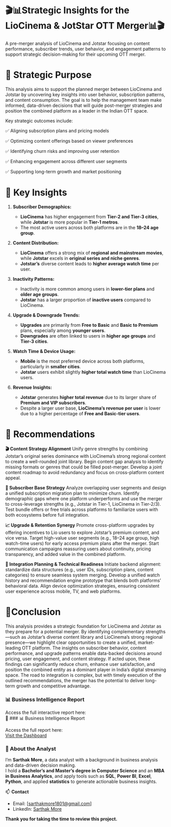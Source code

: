 # 🎬📊Strategic Insights for the LioCinema & JotStar OTT Merger📊🎬
A pre-merger analysis of LioCinema and Jotstar focusing on content performance, subscriber trends, user behavior, and engagement patterns to support strategic decision-making for their upcoming OTT merger.

# 🎯 Strategic Purpose

This analysis aims to support the planned merger between LioCinema and Jotstar by uncovering key insights into user behavior, subscription patterns, and content consumption. The goal is to help the management team make informed, data-driven decisions that will guide post-merger strategies and position the combined platform as a leader in the Indian OTT space.

Key strategic outcomes include:

✅ Aligning subscription plans and pricing models

✅ Optimizing content offerings based on viewer preferences

✅ Identifying churn risks and improving user retention

✅ Enhancing engagement across different user segments

✅ Supporting long-term growth and market positioning

# 🧠 Key Insights
1. **Subscriber Demographics:**
   - **LioCinema** has higher engagement from **Tier-2 and Tier-3 cities**, while **Jotstar** is more popular in **Tier-1 metros**.
   - The most active users across both platforms are in the **18–24 age group**.

2. **Content Distribution:**
   - **LioCinema** offers a strong mix of **regional and mainstream movies**, while **Jotstar** excels in **original series and niche genres**.
   - **Jotstar’s** diverse content leads to **higher average watch time** per user.

3. **Inactivity Patterns:**
   - Inactivity is more common among users in **lower-tier plans** and **older age groups**.
   - **Jotstar** has a larger proportion of **inactive users** compared to LioCinema.

4. **Upgrade & Downgrade Trends:**
   - **Upgrades** are primarily from **Free to Basic** and **Basic to Premium** plans, especially among **younger users**.
   - **Downgrades** are often linked to users in **higher age groups** and **Tier-3 cities**.

5. **Watch Time & Device Usage:**
   - **Mobile** is the most preferred device across both platforms, particularly in **smaller cities**.
   - **Jotstar** users exhibit slightly **higher total watch time** than LioCinema users.

6. **Revenue Insights:**
   - **Jotstar** generates **higher total revenue** due to its larger share of **Premium and VIP subscribers**.
   - Despite a larger user base, **LioCinema’s revenue per user** is lower due to a higher percentage of **Free and Basic-tier users**.

# 📌 Recommendations

**🎬 Content Strategy Alignment**
Unify genre strengths by combining Jotstar’s original series dominance with LioCinema’s strong regional content to create a well-rounded joint library.
Begin content gap analysis to identify missing formats or genres that could be filled post-merger.
Develop a joint content roadmap to avoid redundancy and focus on cross-platform content appeal.

**👥 Subscriber Base Strategy**
Analyze overlapping user segments and design a unified subscription migration plan to minimize churn.
Identify demographic gaps where one platform underperforms and use the merger to cross-leverage strengths (e.g., Jotstar in Tier-1, LioCinema in Tier-2/3).
Test bundle offers or free trials across platforms to familiarize users with both ecosystems before full integration.

**📈 Upgrade & Retention Synergy**
Promote cross-platform upgrades by offering incentives to Lio users to explore Jotstar’s premium content, and vice versa.
Target high-value user segments (e.g., 18–24 age group, high watch-time users) for early access premium plans after the merger.
Start communication campaigns reassuring users about continuity, pricing transparency, and added value in the combined platform.

**🔧 Integration Planning & Technical Readiness**
Initiate backend alignment: standardize data structures (e.g., user IDs, subscription plans, content categories) to ensure seamless system merging.
Develop a unified watch history and recommendation engine prototype that blends both platforms’ behavioral data.
Align device optimization strategies, ensuring consistent user experience across mobile, TV, and web platforms.

# 📍Conclusion
This analysis provides a strategic foundation for LioCinema and Jotstar as they prepare for a potential merger. By identifying complementary strengths—such as Jotstar’s diverse content library and LioCinema’s strong regional presence—we highlight clear opportunities to create a unified, market-leading OTT platform.
The insights on subscriber behavior, content performance, and upgrade patterns enable data-backed decisions around pricing, user engagement, and content strategy. If acted upon, these findings can significantly reduce churn, enhance user satisfaction, and position the combined entity as a dominant player in India’s digital streaming space.
The road to integration is complex, but with timely execution of the outlined recommendations, the merger has the potential to deliver long-term growth and competitive advantage.

### 📊 Business Intelligence Report

Access the full interactive report here:  
🔗 ### 📊 Business Intelligence Report

Access the full report here:  
[Visit the Dashboard](https://app.powerbi.com/view?r=eyJrIjoiMzcyYmI5YWQtN2UwNC00MmRiLTlmODktZjdhYTA2NWUwOGNhIiwidCI6ImM2ZTU0OWIzLTVmNDUtNDAzMi1hYWU5LWQ0MjQ0ZGM1YjJjNCJ9&pageName=7fbb5c63bfb6a096e31d)

### 👤 About the Analyst

I’m **Sarthak More**, a data analyst with a background in business analysis and data-driven decision making.  
I hold a **Bachelor’s and Master’s degree in Computer Science** and an **MBA in Business Analytics**, and apply tools such as **SQL**, **Power BI**, **Excel**, **Python**, and applied **statistics** to generate actionable business insights.

📫 **Contact**  
- Email: [sarthakmore1801@gmail.com]  
- LinkedIn: [Sarthak More](https://www.linkedin.com/in/sarthak-more-8812b6213/)

  

**Thank you for taking the time to review this project.**

